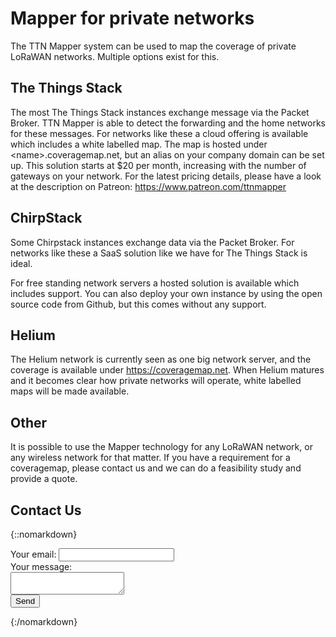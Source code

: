 # Mapper for private networks

The TTN Mapper system can be used to map the coverage of private LoRaWAN networks. Multiple options exist for this.

## The Things Stack

The most The Things Stack instances exchange message via the Packet Broker. 
TTN Mapper is able to detect the forwarding and the home networks for these messages.
For networks like these a cloud offering is available which includes a white labelled map. 
The map is hosted under &lt;name&gt;.coveragemap.net, but an alias on your company domain can be set up.
This solution starts at $20 per month, increasing with the number of gateways on your network.
For the latest pricing details, please have a look at the description on Patreon: https://www.patreon.com/ttnmapper

## ChirpStack
  
Some Chirpstack instances exchange data via the Packet Broker. For networks like these a SaaS solution like we have for The Things Stack is ideal.

For free standing network servers a hosted solution is available which includes support.
You can also deploy your own instance by using the open source code from Github, but this comes without any support.

## Helium

The Helium network is currently seen as one big network server, and the coverage is available under https://coveragemap.net. 
When Helium matures and it becomes clear how private networks will operate, white labelled maps will be made available.

## Other

It is possible to use the Mapper technology for any LoRaWAN network, or any wireless network for that matter. 
If you have a requirement for a coveragemap, please contact us and we can do a feasibility study and provide a quote.

## Contact Us

{::nomarkdown}
<!-- modify this form HTML and place wherever you want your form -->
<form
  action="https://formspree.io/f/xyyoqzwl"
  method="POST"
>
  <div>
    <label>
      Your email:
      <input type="email" name="email">
    </label>
  </div>
  <div>
    <label>
      Your message: <br />
      <textarea name="message"></textarea>
    </label>
  </div>
  <div>
    <button type="submit">Send</button>
  </div>
</form>
{:/nomarkdown}
